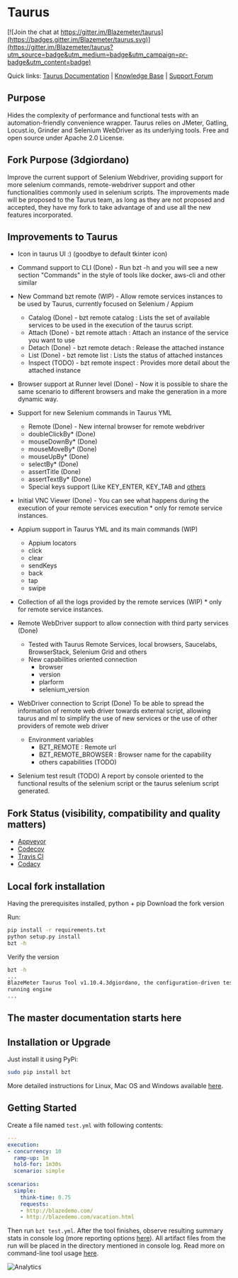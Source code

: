 # Taurus 

[![Join the chat at https://gitter.im/Blazemeter/taurus](https://badges.gitter.im/Blazemeter/taurus.svg)](https://gitter.im/Blazemeter/taurus?utm_source=badge&utm_medium=badge&utm_campaign=pr-badge&utm_content=badge)

Quick links: [Taurus Documentation](http://gettaurus.org/docs/) | [Knowledge Base](http://gettaurus.org/kb/) | [Support Forum](https://groups.google.com/forum/#!forum/codename-taurus)

## Purpose
Hides the complexity of performance and functional tests with an automation-friendly convenience wrapper. Taurus relies on JMeter, Gatling, Locust.io, Grinder and Selenium WebDriver as its underlying tools. Free and open source under Apache 2.0 License.

## Fork Purpose (3dgiordano)
Improve the current support of Selenium Webdriver, providing support for more selenium commands, remote-webdriver support and other functionalities commonly used in selenium scripts.
The improvements made will be proposed to the Taurus team, as long as they are not proposed and accepted, they have my fork to take advantage of and use all the new features incorporated.

## Improvements to Taurus

- Icon in taurus UI :) (goodbye to default tkinter icon)

- Command support to CLI (Done) - Run bzt -h and you will see a new section "Commands" in the style of tools like docker, aws-cli and other similar

- New Command bzt remote (WIP) - Allow remote services instances to be used by Taurus, currently focused on Selenium / Appium
     - Catalog (Done) - bzt remote catalog : Lists the set of available services to be used in the execution of the taurus script.
     - Attach (Done) - bzt remote attach : Attach an instance of the service you want to use
     - Detach (Done) - bzt remote detach : Release the attached instance
     - List (Done) - bzt remote list : Lists the status of attached instances
     - Inspect (TODO) - bzt remote inspect : Provides more detail about the attached instance

- Browser support at Runner level (Done) - Now it is possible to share the same scenario to different browsers and make the generation in a more dynamic way.

- Support for new Selenium commands in Taurus YML
     - Remote (Done) - New internal browser for remote webdriver
     - doubleClickBy* (Done)
     - mouseDownBy* (Done)
     - mouseMoveBy* (Done)
     - mouseUpBy* (Done)
     - selectBy* (Done)
     - assertTitle (Done)
     - assertTextBy* (Done)
     - Special keys support (Like KEY_ENTER, KEY_TAB and [others](http://selenium-python.readthedocs.io/api.html#module-selenium.webdriver.common.keys)
     
- Initial VNC Viewer (Done) - You can see what happens during the execution of your remote services execution * only for remote service instances.

- Appium support in Taurus YML and its main commands (WIP)
     - Appium locators 
     - click
     - clear
     - sendKeys
     - back
     - tap
     - swipe

- Collection of all the logs provided by the remote services (WIP) * only for remote service instances.

- Remote WebDriver support to allow connection with third party services (Done)
     - Tested with Taurus Remote Services, local browsers, Saucelabs, BrowserStack, Selenium Grid and others
     - New capabilities oriented connection
       - browser
       - version
       - plarform
       - selenium_version

- WebDriver connection to Script (Done) To be able to spread the information of remote web driver towards external script, allowing taurus and ml to simplify the use of new services or the use of other providers of remote web driver
     - Environment variables
       - BZT_REMOTE : Remote url
       - BZT_REMOTE_BROWSER : Browser name for the capability
       - others capabilities (TODO)

- Selenium test result (TODO) A report by console oriented to the functional results of the selenium script or the taurus selenium script generated.

## Fork Status (visibility, compatibility and quality matters)

- [Appveyor](https://ci.appveyor.com/project/3dgiordano/taurus)
- [Codecov](https://codecov.io/gh/3dgiordano/taurus)
- [Travis CI](https://travis-ci.org/3dgiordano/taurus)
- [Codacy](https://www.codacy.com/app/3dgiordano/taurus/dashboard)

## Local fork installation
Having the prerequisites installed, python + pip
Download the fork version

Run:
```bash
pip install -r requirements.txt
python setup.py install
bzt -h 
```
Verify the version
```bash
bzt -h
...
BlazeMeter Taurus Tool v1.10.4.3dgiordano, the configuration-driven test
running engine
...
```

## The master documentation starts here

## Installation or Upgrade

Just install it using PyPi:

```bash
sudo pip install bzt
```

More detailed instructions for Linux, Mac OS and Windows available [here](http://gettaurus.org/docs/Installation.md).

## Getting Started

Create a file named `test.yml` with following contents:

```yaml
---
execution:
- concurrency: 10
  ramp-up: 1m
  hold-for: 1m30s
  scenario: simple
  
scenarios:
  simple:
    think-time: 0.75
    requests:
    - http://blazedemo.com/
    - http://blazedemo.com/vacation.html
```

Then run `bzt test.yml`. After the tool finishes, observe resulting summary stats in console log (more reporting options [here](http://gettaurus.org/docs/Reporting.md)). All artifact files from the run will be placed in the directory mentioned in console log. Read more on command-line tool usage [here](http://gettaurus.org/docs/CommandLine.md).

![Analytics](https://ga-beacon.appspot.com/UA-63369152-1/taurus/readme)
